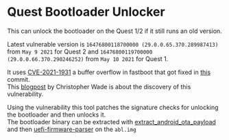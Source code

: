 # Quest Bootloader Unlocker

This can unlock the bootloader on the Quest 1/2 if it still runs an old version.

Latest vulnerable version is `16476800118700000 (29.0.0.65.370.289987413)` from `May 9 2021` for Quest 2 and `16476800119700000 (29.0.0.66.370.290246252)` from `May 10 2021` for Quest 1.

It uses [CVE-2021-1931](https://nvd.nist.gov/vuln/detail/CVE-2021-1931) a buffer overflow in fastboot that got fixed in [this](https://github.com/tianocore/edk2/commit/0727b7b0d4cafb091397b76f75a3a4f66852a361) commit.<br>
This [blogpost](https://www.pentestpartners.com/security-blog/breaking-the-android-bootloader-on-the-qualcomm-snapdragon-660/) by Christopher Wade is about the discovery of this vulnerability.<br>

Using the vulnerability this tool patches the signature checks for unlocking the bootloader and then unlocks it.<br>
The bootloader binary can be extracted with [extract_android_ota_payload](https://github.com/cyxx/extract_android_ota_payload) and then [uefi-firmware-parser](https://github.com/theopolis/uefi-firmware-parser) on the `abl.img`
